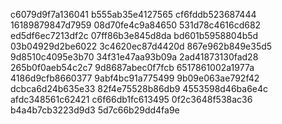 c6079d9f7a136041
b555ab35e4127565
cf6fddb523687444
16189879847d7959
08d70fe4c9a84650
531d78c4616cd682
ed5df6ec7213df2c
07ff86b3e845d8da
bd601b5958804b5d
03b04929d2be6022
3c4620ec87d4420d
867e962b849e35d5
9d8510c4095e3b70
34f31e47aa93b09a
2ad41873130fad28
265b0f0aeb54c2c7
9d8687abec0f7fcb
6517861002a1977a
4186d9cfb8660377
9abf4bc91a775499
9b09e063ae792f42
dcbca6d24b635e33
82f4e75528b86db9
4553598d46ba6e4c
afdc348561c62421
c6f66db1fc613495
0f2c3648f538ac36
b4a4b7cb3223d9d3
5d7c66b29dd4fa9e
